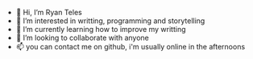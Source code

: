 - 👋 Hi, I’m Ryan Teles
- 👀 I’m interested in writting, programming and storytelling
- 🌱 I’m currently learning how to improve my writting 
- 💞️ I’m looking to collaborate with anyone 
- 📫 you can contact me on github, i'm usually online in the afternoons



